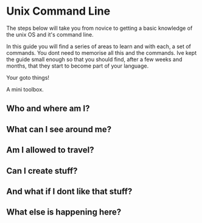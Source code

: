 # Unix Command Line
The steps below will take you from novice to getting a basic knowledge of the unix OS and it's command line.

In this guide you will find a series of areas to learn and with each, a set of commands. You dont need to memorise all this and the commands. Ive kept the guide small enough so that you should find, after a few weeks and months, that they start to become part of your language.

Your goto things!

A mini toolbox.


## Who and where am I?

## What can I see around me?

## Am I allowed to travel?

## Can I create stuff?

## And what if I dont like that stuff?

## What else is happening here?

## 

